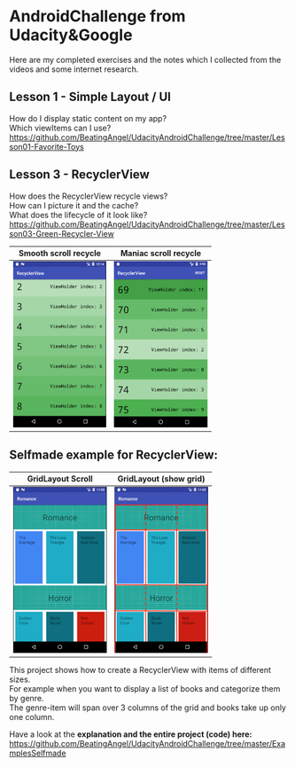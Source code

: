 # AndroidChallenge from Udacity&Google
Here are my completed exercises and the notes which I collected from the videos and some internet research.  

## Lesson 1 - Simple Layout / UI
How do I display static content on my app?  
Which viewItems can I use?  
https://github.com/BeatingAngel/UdacityAndroidChallenge/tree/master/Lesson01-Favorite-Toys

## Lesson 3 - RecyclerView  
How does the RecyclerView recycle views?  
How can I picture it and the cache?  
What does the lifecycle of it look like?  
https://github.com/BeatingAngel/UdacityAndroidChallenge/tree/master/Lesson03-Green-Recycler-View

Smooth scroll recycle      |  Maniac scroll recycle
:-------------------------:|:-------------------------:
<img src="https://github.com/BeatingAngel/UdacityAndroidChallenge/blob/master/Notes-images/Lesson03/RecyclerView-smoothScroll.png?raw=true" alt="RecyclerView on smooth scrolling" height="300"/>  |  <img src="https://github.com/BeatingAngel/UdacityAndroidChallenge/blob/master/Notes-images/Lesson03/RecyclerView-maniacScroll.png?raw=true" alt="RecyclerView on maniac scrolling" height="300"/>

## Selfmade example for RecyclerView:

GridLayout Scroll      |  GridLayout (show grid)
:-------------------------:|:-------------------------:
<img src="https://github.com/BeatingAngel/UdacityAndroidChallenge/blob/master/Notes-images/ExamplesSelfmade/StartView.png?raw=true" alt="RecyclerView (Grid) on Start" height="300"/>  |  <img src="https://github.com/BeatingAngel/UdacityAndroidChallenge/blob/master/Notes-images/ExamplesSelfmade/StartViewLayout.png?raw=true" alt="RecyclerView (Grid) show grid" height="300"/>

This project shows how to create a RecyclerView with items of different sizes.  
For example when you want to display a list of books and categorize them by genre.  
The genre-item will span over 3 columns of the grid and books take up only one column.  

Have a look at the **explanation and the entire project (code) here:**  
https://github.com/BeatingAngel/UdacityAndroidChallenge/tree/master/ExamplesSelfmade
